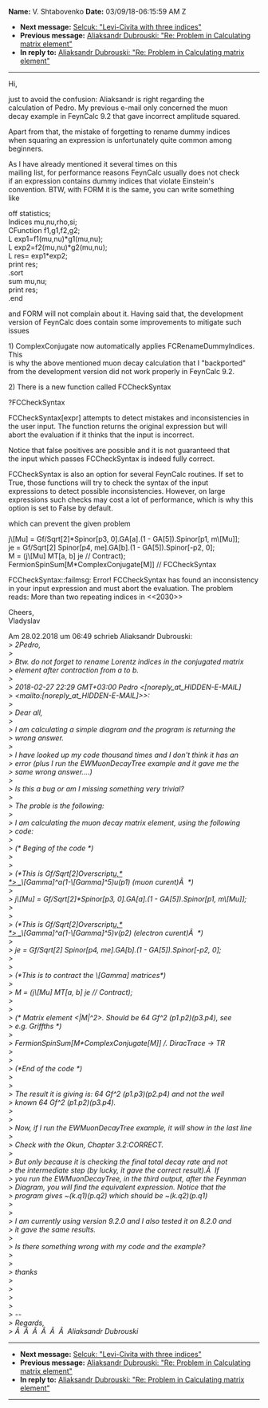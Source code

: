 **Name:** V. Shtabovenko
**Date:** 03/09/18-06:15:59 AM Z

  - **Next message:** [Selcuk: "Levi-Civita with three
    indices"](1396.html)
  - **Previous message:** [Aliaksandr Dubrouski: "Re: Problem in
    Calculating matrix element"](1394.html)
  - **In reply to:** [Aliaksandr Dubrouski: "Re: Problem in Calculating
    matrix element"](1394.html)

-----

Hi,  

just to avoid the confusion: Aliaksandr is right regarding the  
calculation of Pedro. My previous e-mail only concerned the muon  
decay example in FeynCalc 9.2 that gave incorrect amplitude squared.  

Apart from that, the mistake of forgetting to rename dummy indices  
when squaring an expression is unfortunately quite common among  
beginners.  

As I have already mentioned it several times on this  
mailing list, for performance reasons FeynCalc usually does not check  
if an expression contains dummy indices that violate Einstein's  
convention. BTW, with FORM it is the same, you can write something  
like  

off statistics;  
Indices mu,nu,rho,si;  
CFunction f1,g1,f2,g2;  
L exp1=f1(mu,nu)\*g1(mu,nu);  
L exp2=f2(mu,nu)\*g2(mu,nu);  
L res= exp1\*exp2;  
print res;  
.sort  
sum mu,nu;  
print res;  
.end  

and FORM will not complain about it. Having said that, the development  
version of FeynCalc does contain some improvements to mitigate such
issues  

1\) ComplexConjugate now automatically applies FCRenameDummyIndices.
This  
is why the above mentioned muon decay calculation that I "backported"  
from the development version did not work properly in FeynCalc 9.2.  

2\) There is a new function called FCCheckSyntax  

?FCCheckSyntax  

FCCheckSyntax[expr] attempts to detect mistakes and
inconsistencies in  
the user input. The function returns the original expression but will  
abort the evaluation if it thinks that the input is incorrect.  

Notice that false positives are possible and it is not guaranteed that  
the input which passes FCCheckSyntax is indeed fully correct.  

FCCheckSyntax is also an option for several FeynCalc routines. If set
to  
True, those functions will try to check the syntax of the input  
expressions to detect possible inconsistencies. However, on large  
expressions such checks may cost a lot of performance, which is why
this  
option is set to False by default.  

which can prevent the given problem  

j\\[Mu] = Gf/Sqrt[2]\*Spinor[p3,
0].GA[a].(1 - GA[5]).Spinor[p1,
m\\[Mu]];  
je = Gf/Sqrt[2] Spinor[p4, me].GA[b].(1 -
GA[5]).Spinor[-p2, 0];  
M = (j\\[Mu] MT[a, b] je // Contract);  
FermionSpinSum[M\*ComplexConjugate[M]] //
FCCheckSyntax  

FCCheckSyntax::failmsg: Error\! FCCheckSyntax has found an
inconsistency  
in your input expression and must abort the evaluation. The problem  
reads: More than two repeating indices in \<\<2030\>\>  

Cheers,  
Vladyslav  

Am 28.02.2018 um 06:49 schrieb Aliaksandr Dubrouski:  
*\> 2Pedro,*  
*\>*  
*\> Btw. do not forget to rename Lorentz indices in the conjugated
matrix*  
*\> element after contraction from a to b.*  
*\>*  
*\> 2018-02-27 22:29 GMT+03:00 Pedro
\<[noreply_at_HIDDEN-E-MAIL]*  
*\>
\<mailto:[noreply_at_HIDDEN-E-MAIL]\>\>:*  
*\>*  
*\> Dear all,*  
*\>*  
*\> I am calculating a simple diagram and the program is returning
the*  
*\> wrong answer.*  
*\>*  
*\> I have looked up my code thousand times and I don't think it has
an*  
*\> error (plus I run the EWMuonDecayTree example and it gave me the*  
*\> same wrong answer....)*  
*\>*  
*\> Is this a bug or am I missing something very trivial?*  
*\>*  
*\> The proble is the following:*  
*\>*  
*\> I am calculating the muon decay matrix element, using the
following*  
*\> code:*  
*\>*  
*\> (\* Beging of the code \*)*  
*\>*  
*\>*  
*\> (\*This is Gf/Sqrt[2]Overscript[u,*  
*\> \_](p3)\\[Gamma]^a(1-\\[Gamma]^5)u(p1) (muon
curent)Â  \*)*  
*\>*  
*\> j\\[Mu] = Gf/Sqrt[2]\*Spinor[p3,
0].GA[a].(1 - GA[5]).Spinor[p1,
m\\[Mu]];*  
*\>*  
*\>*  
*\> (\*This is Gf/Sqrt[2]Overscript[u,*  
*\> \_](p4)\\[Gamma]^a(1-\\[Gamma]^5)v(p2) (electron
curent)Â  \*)*  
*\>*  
*\> je = Gf/Sqrt[2] Spinor[p4, me].GA[b].(1 -
GA[5]).Spinor[-p2, 0];*  
*\>*  
*\>*  
*\> (\*This is to contract the \\[Gamma] matrices\*)*  
*\>*  
*\> M = (j\\[Mu] MT[a, b] je // Contract);*  
*\>*  
*\>*  
*\> (\* Matrix element \<|M|^2\>. Should be 64 Gf^2 (p1.p2)(p3.p4),
see*  
*\> e.g. Griffths \*)*  
*\>*  
*\> FermionSpinSum[M\*ComplexConjugate[M]] /. DiracTrace
-\> TR*  
*\>*  
*\>*  
*\> (\*End of the code \*)*  
*\>*  
*\>*  
*\> The result it is giving is: 64 Gf^2 (p1.p3)(p2.p4) and not the
well*  
*\> known 64 Gf^2 (p1.p2)(p3.p4).*  
*\>*  
*\>*  
*\> Now, if I run the EWMuonDecayTree example, it will show in the last
line*  
*\>*  
*\> Check with the Okun, Chapter 3.2:CORRECT.*  
*\>*  
*\> But only because it is checking the final total decay rate and
not*  
*\> the intermediate step (by lucky, it gave the correct result).Â 
If*  
*\> you run the EWMuonDecayTree, in the third output, after the
Feynman*  
*\> Diagram, you will find the equivalent expression. Notice that the*  
*\> program gives \~(k.q1)(p.q2) which should be \~(k.q2)(p.q1)*  
*\>*  
*\>*  
*\> I am currently using version 9.2.0 and I also tested it on 8.2.0
and*  
*\> it gave the same results.*  
*\>*  
*\> Is there something wrong with my code and the example?*  
*\>*  
*\>*  
*\> thanks*  
*\>*  
*\>*  
*\>*  
*\>*  
*\> --*  
*\> Regards,*  
*\> Â  Â  Â  Â  Â  Â  Aliaksandr Dubrouski*  

-----

  - **Next message:** [Selcuk: "Levi-Civita with three
    indices"](1396.html)
  - **Previous message:** [Aliaksandr Dubrouski: "Re: Problem in
    Calculating matrix element"](1394.html)
  - **In reply to:** [Aliaksandr Dubrouski: "Re: Problem in Calculating
    matrix element"](1394.html)

-----


